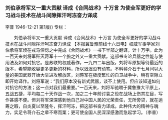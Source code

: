 ### 刘伯承将军又一重大贡献  译成《合同战术》十万言  为使全军更好的学习战斗技术在战斗间隙挥汗呵冻奋力译成
李普
1946-12-21
第1版()
专栏：

　　刘伯承将军又一重大贡献
    译成《合同战术》十万言
    为使全军更好的学习战斗技术在战斗间隙挥汗呵冻奋力译成
    【本报冀鲁豫前线十六日电】权威军事学家刘伯承将军顷在戎马倥惚之中完成《合同战术》一书下半部之翻译，计十万字。此为一百天来刘将军歼灭蒋军十一个旅之外又一重大贡献。这部书专论兵器之性能与使用法及如何对抗它。是苏联的权威著作，一九四二年出版，刘将军原拟等待最近的版本，希望能收容更多更新的材料，所以迟迟没有动笔。不料蒋介石于七月间以大量的美国武器开始大举进攻解放区，刘蒋军在极度繁忙的自卫战争中，稍有空隙立即开始译作。刘将军说：“我们原本没有新式武器，谈不上使用。但应该知道如何对抗它的方法；这一点对我们最重要。”一百天来，刘将军驰聘于冀鲁豫大平原上，五战五捷，平均每二十天作战一次，加之二十年前讨袁之役在战场上伤其左目，写作甚感不便。但刘将军深深感到他自己对中国人民的光荣责任，无所旁贷，就在运筹之暇，自炎夏以至隆冬，挥汗呵冻，把这部书奋力译成。此种伟大的精神与魄力，实足令蒋介石之辈不寒而栗；更可使全国人民深深感激而急起学习。（李普）
